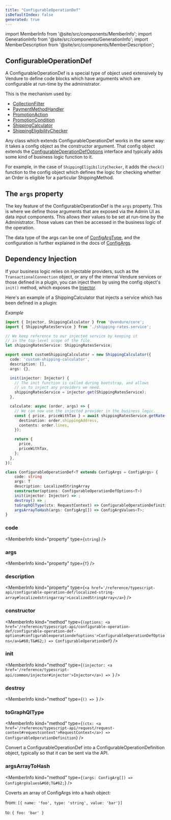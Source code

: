 ```yaml
---
title: "ConfigurableOperationDef"
isDefaultIndex: false
generated: true
---
```

<!-- This file was generated from the Vendure source. Do not modify. Instead, re-run the "docs:build" script -->
import MemberInfo from '@site/src/components/MemberInfo';
import GenerationInfo from '@site/src/components/GenerationInfo';
import MemberDescription from '@site/src/components/MemberDescription';


## ConfigurableOperationDef

<GenerationInfo sourceFile="packages/core/src/common/configurable-operation.ts" sourceLine="335" packageName="@vendure/core" />

A ConfigurableOperationDef is a special type of object used extensively by Vendure to define
code blocks which have arguments which are configurable at run-time by the administrator.

This is the mechanism used by:

* <a href='/reference/typescript-api/configuration/collection-filter#collectionfilter'>CollectionFilter</a>
* <a href='/reference/typescript-api/payment/payment-method-handler#paymentmethodhandler'>PaymentMethodHandler</a>
* <a href='/reference/typescript-api/promotions/promotion-action#promotionaction'>PromotionAction</a>
* <a href='/reference/typescript-api/promotions/promotion-condition#promotioncondition'>PromotionCondition</a>
* <a href='/reference/typescript-api/shipping/shipping-calculator#shippingcalculator'>ShippingCalculator</a>
* <a href='/reference/typescript-api/shipping/shipping-eligibility-checker#shippingeligibilitychecker'>ShippingEligibilityChecker</a>

Any class which extends ConfigurableOperationDef works in the same way: it takes a
config object as the constructor argument. That config object extends the <a href='/reference/typescript-api/configurable-operation-def/configurable-operation-def-options#configurableoperationdefoptions'>ConfigurableOperationDefOptions</a>
interface and typically adds some kind of business logic function to it.

For example, in the case of `ShippingEligibilityChecker`,
it adds the `check()` function to the config object which defines the logic for checking whether an Order is eligible
for a particular ShippingMethod.

## The `args` property

The key feature of the ConfigurableOperationDef is the `args` property. This is where we define those
arguments that are exposed via the Admin UI as data input components. This allows their values to
be set at run-time by the Administrator. Those values can then be accessed in the business logic
of the operation.

The data type of the args can be one of <a href='/reference/typescript-api/configurable-operation-def/config-arg-type#configargtype'>ConfigArgType</a>, and the configuration is further explained in
the docs of <a href='/reference/typescript-api/configurable-operation-def/config-args#configargs'>ConfigArgs</a>.

## Dependency Injection
If your business logic relies on injectable providers, such as the `TransactionalConnection` object, or any of the
internal Vendure services or those defined in a plugin, you can inject them by using the config object's
`init()` method, which exposes the <a href='/reference/typescript-api/common/injector#injector'>Injector</a>.

Here's an example of a ShippingCalculator that injects a service which has been defined in a plugin:

*Example*

```ts
import { Injector, ShippingCalculator } from '@vendure/core';
import { ShippingRatesService } from './shipping-rates.service';

// We keep reference to our injected service by keeping it
// in the top-level scope of the file.
let shippingRatesService: ShippingRatesService;

export const customShippingCalculator = new ShippingCalculator({
  code: 'custom-shipping-calculator',
  description: [],
  args: {},

  init(injector: Injector) {
    // The init function is called during bootstrap, and allows
    // us to inject any providers we need.
    shippingRatesService = injector.get(ShippingRatesService);
  },

  calculate: async (order, args) => {
    // We can now use the injected provider in the business logic.
    const { price, priceWithTax } = await shippingRatesService.getRate({
      destination: order.shippingAddress,
      contents: order.lines,
    });

    return {
      price,
      priceWithTax,
    };
  },
});
```

```ts title="Signature"
class ConfigurableOperationDef<T extends ConfigArgs = ConfigArgs> {
    code: string
    args: T
    description: LocalizedStringArray
    constructor(options: ConfigurableOperationDefOptions<T>)
    init(injector: Injector) => ;
    destroy() => ;
    toGraphQlType(ctx: RequestContext) => ConfigurableOperationDefinition;
    argsArrayToHash(args: ConfigArg[]) => ConfigArgValues<T>;
}
```

<div className="members-wrapper">

### code

<MemberInfo kind="property" type={`string`}   />


### args

<MemberInfo kind="property" type={`T`}   />


### description

<MemberInfo kind="property" type={`<a href='/reference/typescript-api/configurable-operation-def/localized-string-array#localizedstringarray'>LocalizedStringArray</a>`}   />


### constructor

<MemberInfo kind="method" type={`(options: <a href='/reference/typescript-api/configurable-operation-def/configurable-operation-def-options#configurableoperationdefoptions'>ConfigurableOperationDefOptions</a>&#60;T&#62;) => ConfigurableOperationDef`}   />


### init

<MemberInfo kind="method" type={`(injector: <a href='/reference/typescript-api/common/injector#injector'>Injector</a>) => `}   />


### destroy

<MemberInfo kind="method" type={`() => `}   />


### toGraphQlType

<MemberInfo kind="method" type={`(ctx: <a href='/reference/typescript-api/request/request-context#requestcontext'>RequestContext</a>) => ConfigurableOperationDefinition`}   />

Convert a ConfigurableOperationDef into a ConfigurableOperationDefinition object, typically
so that it can be sent via the API.
### argsArrayToHash

<MemberInfo kind="method" type={`(args: ConfigArg[]) => ConfigArgValues&#60;T&#62;`}   />

Coverts an array of ConfigArgs into a hash object:

from:
`[{ name: 'foo', type: 'string', value: 'bar'}]`

to:
`{ foo: 'bar' }`


</div>
